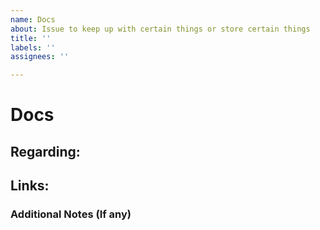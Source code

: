 ```yaml
---
name: Docs
about: Issue to keep up with certain things or store certain things
title: ''
labels: ''
assignees: ''

---
```


# Docs
## Regarding:

## Links:

### Additional Notes (If any)
